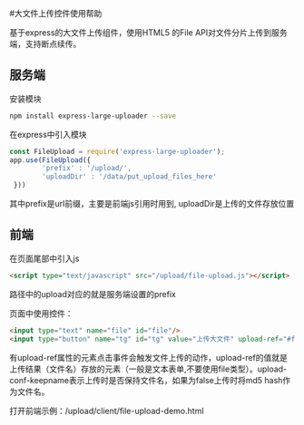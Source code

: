 #大文件上传控件使用帮助

基于express的大文件上传组件，使用HTML5 的File API对文件分片上传到服务端，支持断点续传。

## 服务端

安装模块

```bash
npm install express-large-uploader --save
```

在express中引入模块

```javascript
const FileUpload = require('express-large-uploader');
app.use(FileUpload({
        'prefix' : '/upload/',
        'uploadDir' : '/data/put_upload_files_here'
 }))
```
其中prefix是url前缀，主要是前端js引用时用到, uploadDir是上传的文件存放位置

## 前端

在页面尾部中引入js
```html
<script type="text/javascript" src="/upload/file-upload.js"></script>
```
路径中的upload对应的就是服务端设置的prefix

页面中使用控件：

```html
<input type="text" name="file" id="file"/>
<input type="button" name="tg" id="tg" value="上传大文件" upload-ref="#file" upload-conf-keepname="false" />
```
有upload-ref属性的元素点击事件会触发文件上传的动作，upload-ref的值就是上传结果（文件名）存放的元素（一般是文本表单,不要使用file类型）。upload-conf-keepname表示上传时是否保持文件名，如果为false上传时将md5 hash作为文件名。

打开前端示例：/upload/client/file-upload-demo.html
